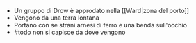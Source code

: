 - Un gruppo di Drow è approdato nella [[Ward|zona del porto]]
- Vengono da una terra lontana
- Portano con se strani arnesi di ferro e una benda sull'occhio
- #todo non si capisce da dove vengono